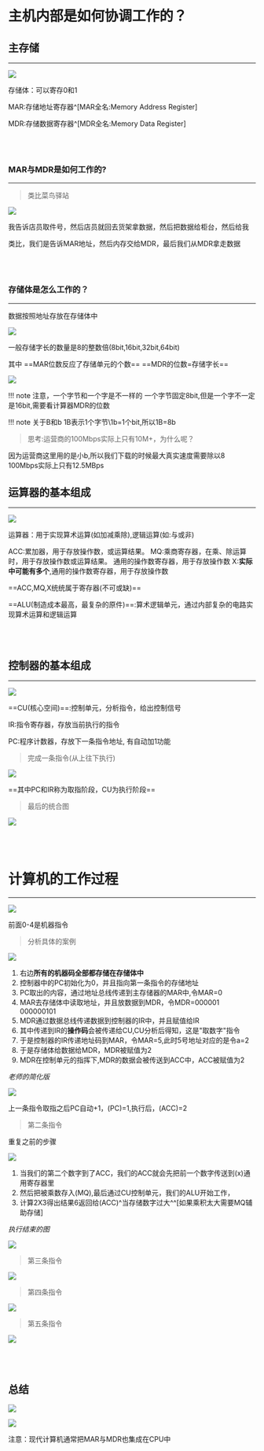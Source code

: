 # 主机内部是如何协调工作的？

## 主存储
***

![](https://s2.loli.net/2022/03/29/kivQuHnhCeKN1f9.png)

存储体：可以寄存0和1

MAR:存储地址寄存器^[MAR全名:Memory Address Register]

MDR:存储数据寄存器^[MDR全名:Memory Data Register]


<br><br>


### MAR与MDR是如何工作的?
***

> 类比菜鸟驿站

![](https://s2.loli.net/2022/03/29/GkD8FNgTedA5M3p.png)

我告诉店员取件号，然后店员就回去货架拿数据，然后把数据给柜台，然后给我

类比，我们是告诉MAR地址，然后内存交给MDR，最后我们从MDR拿走数据


<br><br>


### 存储体是怎么工作的？
***

数据按照地址存放在存储体中

![](https://s2.loli.net/2022/03/29/gC1dx36ynP2OuI4.png)

一般存储字长的数量是8的整数倍(8bit,16bit,32bit,64bit)

其中
==MAR位数反应了存储单元的个数==
==MDR的位数=存储字长==

![](https://s2.loli.net/2022/03/29/iL6l9VDrxj7muaH.png)

!!! note 注意，一个字节和一个字是不一样的
    一个字节固定8bit,但是一个字不一定是16bit,需要看计算器MDR的位数

!!! note 关于B和b
    1B表示1个字节\1b=1个bit,所以1B=8b

> 思考:运营商的100Mbps实际上只有10M+，为什么呢？

因为运营商这里用的是小b,所以我们下载的时候最大真实速度需要除以8
100Mbps实际上只有12.5MBps

## 运算器的基本组成
***

![](https://s2.loli.net/2022/03/29/zobuJQiGj2ly1RK.png)

运算器：用于实现算术运算(如加减乘除),逻辑运算(如:与或非)


ACC:累加器，用于存放操作数，或运算结果。
MQ:乘商寄存器，在乘、除运算时，用于存放操作数或运算结果。
通用的操作数寄存器，用于存放操作数
X:**实际中可能有多个**,通用的操作数寄存器，用于存放操作数

==ACC,MQ,X统统属于寄存器(不可或缺)==

==ALU(制造成本最高，最复杂的原件)==:算术逻辑单元，通过内部复杂的电路实现算术运算和逻辑运算


<br><br>


## 控制器的基本组成
***

![](https://s2.loli.net/2022/03/29/FlrtkUugXmxbShR.png)

==CU(核心空间)==:控制单元，分析指令，给出控制信号

IR:指令寄存器，存放当前执行的指令

PC:程序计数器，存放下一条指令地址,
有自动加1功能

> 完成一条指令(从上往下执行)

![](https://s2.loli.net/2022/03/29/B7IYxuLR6HGJvz1.png)

==其中PC和IR称为取指阶段，CU为执行阶段==

> 最后的统合图

![](https://s2.loli.net/2022/03/29/3KwUmVugIyDY26p.png)

<br><br>


# 计算机的工作过程
***

![](https://s2.loli.net/2022/03/29/ptiKsSMxlr3LCYW.png)

前面0-4是机器指令

> 分析具体的案例

![](https://s2.loli.net/2022/03/29/3KwUmVugIyDY26p.png)

1. 右边**所有的机器码全部都存储在存储体中**
2. 控制器中的PC初始化为0，并且指向第一条指令的存储地址
3. PC取出的内容，通过地址总线传递到主存储器的MAR中,令MAR=0
4. MAR去存储体中读取地址，并且放数据到MDR，令MDR=000001 000000101
5. MDR通过数据总线传递数据到控制器的IR中，并且赋值给IR
6. 其中传递到IR的**操作码**会被传递给CU,CU分析后得知，这是"取数字"指令
7. 于是控制器的IR传递地址码到MAR，令MAR=5,此时5号地址对应的是令a=2
8. 于是存储体给数据给MDR，MDR被赋值为2
9. MDR在控制单元的指挥下,MDR的数据会被传送到ACC中，ACC被赋值为2

*老师的简化版*

![](https://s2.loli.net/2022/03/29/syfSBD4zunR3Vmo.png)

上一条指令取指之后PC自动+1，(PC)=1,执行后，(ACC)=2

> 第二条指令

重复之前的步骤

![](https://s2.loli.net/2022/03/29/tIo93MgmRTr1yZa.png)

1. 当我们的第二个数字到了ACC，我们的ACC就会先把前一个数字传送到(x)通用寄存器里
2. 然后把被乘数存入(MQ),最后通过CU控制单元，我们的ALU开始工作，
3. 计算2X3得出结果6返回给(ACC)^当存储数字过大^^[如果乘积太大需要MQ辅助存储]

*执行结束的图*

![](https://s2.loli.net/2022/03/29/HFoiVTpsYI9zUrQ.png)

> 第三条指令


![](https://s2.loli.net/2022/03/29/vTiBSRVqWNO2xZj.png)

> 第四条指令

![](https://s2.loli.net/2022/03/29/638crJ5DCQ9Hwid.png)

> 第五条指令

![](https://s2.loli.net/2022/03/29/FdjrQ4gfb6o2wLK.png)


<br><br>


## 总结

![](https://s2.loli.net/2022/03/29/rOUKEACgWBvxztQ.png)

![](https://s2.loli.net/2022/03/29/vkoZrMjD2ULYHEx.png)

注意：现代计算机通常把MAR与MDR也集成在CPU中